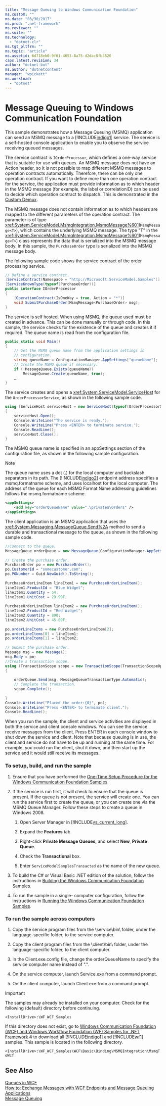 ```yaml
---
title: "Message Queuing to Windows Communication Foundation"
ms.custom: ""
ms.date: "03/30/2017"
ms.prod: ".net-framework"
ms.reviewer: ""
ms.suite: ""
ms.technology: 
  - "dotnet-clr"
ms.tgt_pltfrm: ""
ms.topic: "article"
ms.assetid: 6d718eb0-9f61-4653-8a75-d2dac8fb3520
caps.latest.revision: 34
author: "dotnet-bot"
ms.author: "dotnetcontent"
manager: "wpickett"
ms.workload: 
  - "dotnet"
---
```

# Message Queuing to Windows Communication Foundation
This sample demonstrates how a Message Queuing (MSMQ) application can send an MSMQ message to a [!INCLUDE[indigo1](../../../../includes/indigo1-md.md)] service. The service is a self-hosted console application to enable you to observe the service receiving queued messages.  
  
 The service contract is `IOrderProcessor`, which defines a one-way service that is suitable for use with queues. An MSMQ message does not have an Action header, so it is not possible to map different MSMQ messages to operation contracts automatically. Therefore, there can be only one operation contract. If you want to define more than one operation contract for the service, the application must provide information as to which header in the MSMQ message (for example, the label or correlationID) can be used to decide which operation contract to dispatch. This is demonstrated in the [Custom Demux](../../../../docs/framework/wcf/samples/custom-demux.md).  
  
 The MSMQ message does not contain information as to which headers are mapped to the different parameters of the operation contract. The parameter is of type <xref:System.ServiceModel.MsmqIntegration.MsmqMessage%601>(`MsmqMessage<T>`), which contains the underlying MSMQ message. The type "T" in the <xref:System.ServiceModel.MsmqIntegration.MsmqMessage%601>(`MsmqMessage<T>`) class represents the data that is serialized into the MSMQ message body. In this sample, the `PurchaseOrder` type is serialized into the MSMQ message body.  
  
 The following sample code shows the service contract of the order processing service.  

```csharp
// Define a service contract.  
[ServiceContract(Namespace = "http://Microsoft.ServiceModel.Samples")]  
[ServiceKnownType(typeof(PurchaseOrder))]  
public interface IOrderProcessor  
{  
    [OperationContract(IsOneWay = true, Action = "*")]  
    void SubmitPurchaseOrder(MsmqMessage<PurchaseOrder> msg);  
}  
```

 The service is self hosted. When using MSMQ, the queue used must be created in advance. This can be done manually or through code. In this sample, the service checks for the existence of the queue and creates it if required. The queue name is read from the configuration file.  

```csharp
public static void Main()  
{  
    // Get the MSMQ queue name from the application settings in   
    // configuration.  
    string queueName = ConfigurationManager.AppSettings["queueName"];  
    // Create the MSMQ queue if necessary.  
    if (!MessageQueue.Exists(queueName))  
        MessageQueue.Create(queueName, true);  
    …  
}  
```

 The service creates and opens a <xref:System.ServiceModel.ServiceHost> for the `OrderProcessorService`, as shown in the following sample code.  

```csharp
using (ServiceHost serviceHost = new ServiceHost(typeof(OrderProcessorService)))  
{  
    serviceHost.Open();  
    Console.WriteLine("The service is ready.");  
    Console.WriteLine("Press <ENTER> to terminate service.");  
    Console.ReadLine();  
    serviceHost.Close();  
}  
```

 The MSMQ queue name is specified in an appSettings section of the configuration file, as shown in the following sample configuration.  
  
> [!NOTE]
>  The queue name uses a dot (.) for the local computer and backslash separators in its path. The [!INCLUDE[indigo2](../../../../includes/indigo2-md.md)] endpoint address specifies a msmq.formatname scheme, and uses localhost for the local computer. The address of the queue for each MSMQ Format Name addressing guidelines follows the msmq.formatname scheme.  
  
```xml  
<appSettings>  
    <add key="orderQueueName" value=".\private$\Orders" />  
</appSettings>  
```  
  
 The client application is an MSMQ application that uses the <xref:System.Messaging.MessageQueue.Send%2A> method to send a durable and transactional message to the queue, as shown in the following sample code.  

```csharp
//Connect to the queue.  
MessageQueue orderQueue = new MessageQueue(ConfigurationManager.AppSettings["orderQueueName"]);  
  
// Create the purchase order.  
PurchaseOrder po = new PurchaseOrder();  
po.CustomerId = "somecustomer.com";  
po.PONumber = Guid.NewGuid().ToString();  
  
PurchaseOrderLineItem lineItem1 = new PurchaseOrderLineItem();  
lineItem1.ProductId = "Blue Widget";  
lineItem1.Quantity = 54;  
lineItem1.UnitCost = 29.99F;  
  
PurchaseOrderLineItem lineItem2 = new PurchaseOrderLineItem();  
lineItem2.ProductId = "Red Widget";  
lineItem2.Quantity = 890;  
lineItem2.UnitCost = 45.89F;  
  
po.orderLineItems = new PurchaseOrderLineItem[2];  
po.orderLineItems[0] = lineItem1;  
po.orderLineItems[1] = lineItem2;  
  
// Submit the purchase order.  
Message msg = new Message();  
msg.Body = po;  
//Create a transaction scope.  
using (TransactionScope scope = new TransactionScope(TransactionScopeOption.Required))  
{  
  
    orderQueue.Send(msg, MessageQueueTransactionType.Automatic);  
    // Complete the transaction.  
    scope.Complete();  
  
}  
Console.WriteLine("Placed the order:{0}", po);  
Console.WriteLine("Press <ENTER> to terminate client.");  
Console.ReadLine();  
```

 When you run the sample, the client and service activities are displayed in both the service and client console windows. You can see the service receive messages from the client. Press ENTER in each console window to shut down the service and client. Note that because queuing is in use, the client and service do not have to be up and running at the same time. For example, you could run the client, shut it down, and then start up the service and it would still receive its messages.  
  
### To setup, build, and run the sample  
  
1.  Ensure that you have performed the [One-Time Setup Procedure for the Windows Communication Foundation Samples](../../../../docs/framework/wcf/samples/one-time-setup-procedure-for-the-wcf-samples.md).  
  
2.  If the service is run first, it will check to ensure that the queue is present. If the queue is not present, the service will create one. You can run the service first to create the queue, or you can create one via the MSMQ Queue Manager. Follow these steps to create a queue in Windows 2008.  
  
    1.  Open Server Manager in [!INCLUDE[vs_current_long](../../../../includes/vs-current-long-md.md)].  
  
    2.  Expand the **Features** tab.  
  
    3.  Right-click **Private Message Queues**, and select **New**, **Private Queue**.  
  
    4.  Check the **Transactional** box.  
  
    5.  Enter `ServiceModelSamplesTransacted` as the name of the new queue.  
  
3.  To build the C# or Visual Basic .NET edition of the solution, follow the instructions in [Building the Windows Communication Foundation Samples](../../../../docs/framework/wcf/samples/building-the-samples.md).  
  
4.  To run the sample in a single- computer configuration, follow the instructions in [Running the Windows Communication Foundation Samples](../../../../docs/framework/wcf/samples/running-the-samples.md).  
  
### To run the sample across computers  
  
1.  Copy the service program files from the \service\bin\ folder, under the language-specific folder, to the service computer.  
  
2.  Copy the client program files from the \client\bin\ folder, under the language-specific folder, to the client computer.  
  
3.  In the Client.exe.config file, change the orderQueueName to specify the service computer name instead of ".".  
  
4.  On the service computer, launch Service.exe from a command prompt.  
  
5.  On the client computer, launch Client.exe from a command prompt.  
  
> [!IMPORTANT]
>  The samples may already be installed on your computer. Check for the following (default) directory before continuing.  
>   
>  `<InstallDrive>:\WF_WCF_Samples`  
>   
>  If this directory does not exist, go to [Windows Communication Foundation (WCF) and Windows Workflow Foundation (WF) Samples for .NET Framework 4](http://go.microsoft.com/fwlink/?LinkId=150780) to download all [!INCLUDE[indigo1](../../../../includes/indigo1-md.md)] and [!INCLUDE[wf1](../../../../includes/wf1-md.md)] samples. This sample is located in the following directory.  
>   
>  `<InstallDrive>:\WF_WCF_Samples\WCF\Basic\Binding\MSMQIntegration\MsmqToWcf`  
  
## See Also  
 [Queues in WCF](../../../../docs/framework/wcf/feature-details/queues-in-wcf.md)  
 [How to: Exchange Messages with WCF Endpoints and Message Queuing Applications](../../../../docs/framework/wcf/feature-details/how-to-exchange-messages-with-wcf-endpoints-and-message-queuing-applications.md)  
 [Message Queuing](http://go.microsoft.com/fwlink/?LinkId=94968)
